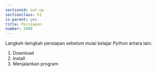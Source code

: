 ```yaml
---
sectionid: set-up
sectionclass: h1
is-parent: yes
title: Persiapan
number: 2000
---
```

Langkah-lamgkah persiapan sebelum mulai belajar Python antara lain:
1. Download
2. Install
3. Menjalankan program
